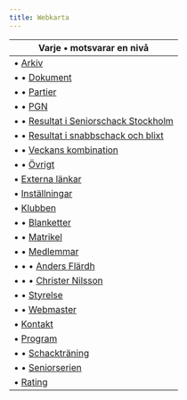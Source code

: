 ```yaml
---
title: Webkarta
---
```


|Varje • motsvarar en nivå|
|-|
|• [Arkiv](../arkiv)|
|• • [Dokument](../arkiv/dokument)|
|• • [Partier](../arkiv/partier)|
|• • [PGN](../arkiv/pgn)|
|• • [Resultat i Seniorschack Stockholm](../arkiv/resultat-i-seniorschack-stockholm)|
|• • [Resultat i snabbschack och blixt](../arkiv/resultat-i-snabbschack-och-blixt)|
|• • [Veckans kombination](../arkiv/veckans-kombination)|
|• • [Övrigt](../arkiv/övrigt)|
|• [Externa länkar](../externa-länkar)|
|• [Inställningar](../inställningar)|
|• [Klubben](../klubben)|
|• • [Blanketter](../klubben/blanketter)|
|• • [Matrikel](../klubben/matrikel)|
|• • [Medlemmar](../klubben/medlemmar)|
|• • • [Anders Flärdh](../klubben/medlemmar/anders-flärdh)|
|• • • [Christer Nilsson](../klubben/medlemmar/christer-nilsson)|
|• • [Styrelse](../klubben/styrelse)|
|• • [Webmaster](../klubben/webmaster)|
|• [Kontakt](../kontakt)|
|• [Program](../program)|
|• • [Schackträning](../program/schackträning)|
|• • [Seniorserien](../program/seniorserien)|
|• [Rating](../rating)|

